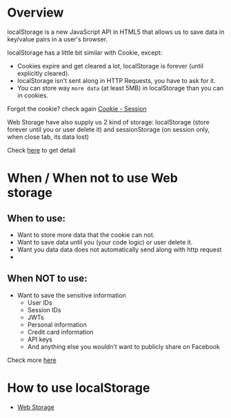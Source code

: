 # Overview
localStorage is a new JavaScript API in HTML5 that allows us to save data in key/value pairs in a user's browser.

localStorage has a little bit similar with Cookie, except:
- Cookies expire and get cleared a lot, localStorage is forever (until explicitly cleared).
- localStorage isn't sent along in HTTP Requests, you have to ask for it.
- You can store way `more data` (at least 5MB) in localStorage than you can in cookies.

Forgot the cookie? check again [Cookie - Session](../cookie-session/readme.md)

Web Storage have also supply us 2 kind of storage: localStorage (store forever until you or user delete it) and sessionStorage (on session only, when close tab, its data lost)

Check [here](https://www.w3schools.com/html/html5_webstorage.asp) to get detail

# When / When not to use Web storage
## When to use:
- Want to store more data that the cookie can not.
- Want to save data until you (your code logic) or user delete it.
- Want you data data does not automatically send along with http request
-

## When NOT to use:
- Want to save the sensitive information
  - User IDs
  - Session IDs
  - JWTs
  - Personal information
  - Credit card information
  - API keys
  - And anything else you wouldn’t want to publicly share on Facebook

Check more [here](https://www.rdegges.com/2018/please-stop-using-local-storage/)

# How to use localStorage
- [Web Storage](https://www.w3schools.com/html/html5_webstorage.asp)